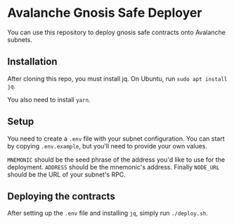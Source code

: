 # Avalanche Gnosis Safe Deployer

You can use this repository to deploy gnosis safe contracts onto Avalanche subnets.

## Installation

After cloning this repo, you must install jq. On Ubuntu, run `sudo apt install jq`.

You also need to install `yarn`.

## Setup

You need to create a `.env` file with your subnet configuration. You can start by copying `.env.example`, but you'll need to provide your own values.

`MNEMONIC` should be the seed phrase of the address you'd like to use for the deployment. `ADDRESS` should be the mnemonic's address. Finally `NODE_URL` should be the URL of your subnet's RPC.

## Deploying the contracts

After setting up the `.env` file and installing `jq`, simply run `./deploy.sh`.